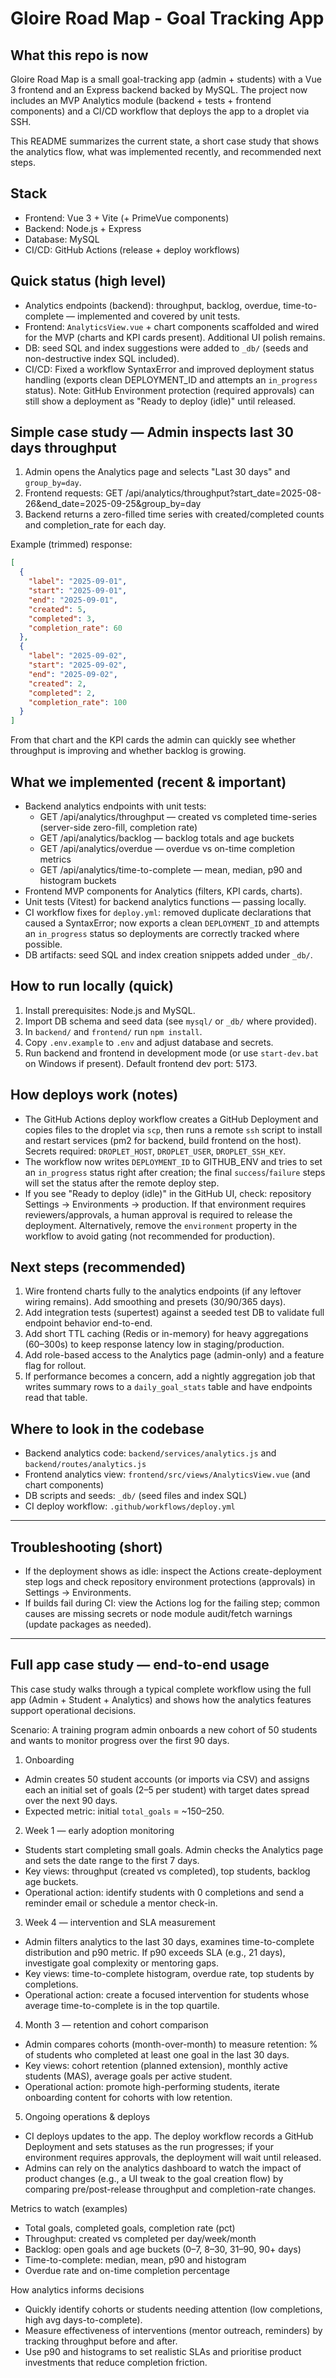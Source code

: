# Gloire Road Map - Goal Tracking App

## What this repo is now

Gloire Road Map is a small goal-tracking app (admin + students) with a Vue 3 frontend and an Express backend backed by MySQL. The project now includes an MVP Analytics module (backend + tests + frontend components) and a CI/CD workflow that deploys the app to a droplet via SSH.

This README summarizes the current state, a short case study that shows the analytics flow, what was implemented recently, and recommended next steps.

## Stack

- Frontend: Vue 3 + Vite (+ PrimeVue components)
- Backend: Node.js + Express
- Database: MySQL
- CI/CD: GitHub Actions (release + deploy workflows)

## Quick status (high level)

- Analytics endpoints (backend): throughput, backlog, overdue, time-to-complete — implemented and covered by unit tests.
- Frontend: `AnalyticsView.vue` + chart components scaffolded and wired for the MVP (charts and KPI cards present). Additional UI polish remains.
- DB: seed SQL and index suggestions were added to `_db/` (seeds and non-destructive index SQL included).
- CI/CD: Fixed a workflow SyntaxError and improved deployment status handling (exports clean DEPLOYMENT_ID and attempts an `in_progress` status). Note: GitHub Environment protection (required approvals) can still show a deployment as "Ready to deploy (idle)" until released.

## Simple case study — Admin inspects last 30 days throughput

1. Admin opens the Analytics page and selects "Last 30 days" and `group_by=day`.
2. Frontend requests: GET /api/analytics/throughput?start_date=2025-08-26&end_date=2025-09-25&group_by=day
3. Backend returns a zero-filled time series with created/completed counts and completion_rate for each day.

Example (trimmed) response:

```json
[
  {
    "label": "2025-09-01",
    "start": "2025-09-01",
    "end": "2025-09-01",
    "created": 5,
    "completed": 3,
    "completion_rate": 60
  },
  {
    "label": "2025-09-02",
    "start": "2025-09-02",
    "end": "2025-09-02",
    "created": 2,
    "completed": 2,
    "completion_rate": 100
  }
]
```

From that chart and the KPI cards the admin can quickly see whether throughput is improving and whether backlog is growing.

## What we implemented (recent & important)

- Backend analytics endpoints with unit tests:
  - GET /api/analytics/throughput — created vs completed time-series (server-side zero-fill, completion rate)
  - GET /api/analytics/backlog — backlog totals and age buckets
  - GET /api/analytics/overdue — overdue vs on-time completion metrics
  - GET /api/analytics/time-to-complete — mean, median, p90 and histogram buckets
- Frontend MVP components for Analytics (filters, KPI cards, charts).
- Unit tests (Vitest) for backend analytics functions — passing locally.
- CI workflow fixes for `deploy.yml`: removed duplicate declarations that caused a SyntaxError; now exports a clean `DEPLOYMENT_ID` and attempts an `in_progress` status so deployments are correctly tracked where possible.
- DB artifacts: seed SQL and index creation snippets added under `_db/`.

## How to run locally (quick)

1. Install prerequisites: Node.js and MySQL.
2. Import DB schema and seed data (see `mysql/` or `_db/` where provided).
3. In `backend/` and `frontend/` run `npm install`.
4. Copy `.env.example` to `.env` and adjust database and secrets.
5. Run backend and frontend in development mode (or use `start-dev.bat` on Windows if present). Default frontend dev port: 5173.

## How deploys work (notes)

- The GitHub Actions deploy workflow creates a GitHub Deployment and copies files to the droplet via `scp`, then runs a remote `ssh` script to install and restart services (pm2 for backend, build frontend on the host). Secrets required: `DROPLET_HOST`, `DROPLET_USER`, `DROPLET_SSH_KEY`.
- The workflow now writes `DEPLOYMENT_ID` to GITHUB_ENV and tries to set an `in_progress` status right after creation; the final `success`/`failure` steps will set the status after the remote deploy step.
- If you see "Ready to deploy (idle)" in the GitHub UI, check: repository Settings → Environments → production. If that environment requires reviewers/approvals, a human approval is required to release the deployment. Alternatively, remove the `environment` property in the workflow to avoid gating (not recommended for production).

## Next steps (recommended)

1. Wire frontend charts fully to the analytics endpoints (if any leftover wiring remains). Add smoothing and presets (30/90/365 days).
2. Add integration tests (supertest) against a seeded test DB to validate full endpoint behavior end-to-end.
3. Add short TTL caching (Redis or in-memory) for heavy aggregations (60–300s) to keep response latency low in staging/production.
4. Add role-based access to the Analytics page (admin-only) and a feature flag for rollout.
5. If performance becomes a concern, add a nightly aggregation job that writes summary rows to a `daily_goal_stats` table and have endpoints read that table.

## Where to look in the codebase

- Backend analytics code: `backend/services/analytics.js` and `backend/routes/analytics.js`
- Frontend analytics view: `frontend/src/views/AnalyticsView.vue` (and chart components)
- DB scripts and seeds: `_db/` (seed files and index SQL)
- CI deploy workflow: `.github/workflows/deploy.yml`

---

## Troubleshooting (short)

- If the deployment shows as idle: inspect the Actions create-deployment step logs and check repository environment protections (approvals) in Settings → Environments.
- If builds fail during CI: view the Actions log for the failing step; common causes are missing secrets or node module audit/fetch warnings (update packages as needed).

---

## Full app case study — end-to-end usage

This case study walks through a typical complete workflow using the full app (Admin + Student + Analytics) and shows how the analytics features support operational decisions.

Scenario: A training program admin onboards a new cohort of 50 students and wants to monitor progress over the first 90 days.

1. Onboarding

- Admin creates 50 student accounts (or imports via CSV) and assigns each an initial set of goals (2–5 per student) with target dates spread over the next 90 days.
- Expected metric: initial `total_goals` = ~150–250.

2. Week 1 — early adoption monitoring

- Students start completing small goals. Admin checks the Analytics page and sets the date range to the first 7 days.
- Key views: throughput (created vs completed), top students, backlog age buckets.
- Operational action: identify students with 0 completions and send a reminder email or schedule a mentor check-in.

3. Week 4 — intervention and SLA measurement

- Admin filters analytics to the last 30 days, examines time-to-complete distribution and p90 metric. If p90 exceeds SLA (e.g., 21 days), investigate goal complexity or mentoring gaps.
- Key views: time-to-complete histogram, overdue rate, top students by completions.
- Operational action: create a focused intervention for students whose average time-to-complete is in the top quartile.

4. Month 3 — retention and cohort comparison

- Admin compares cohorts (month-over-month) to measure retention: % of students who completed at least one goal in the last 30 days.
- Key views: cohort retention (planned extension), monthly active students (MAS), average goals per active student.
- Operational action: promote high-performing students, iterate onboarding content for cohorts with low retention.

5. Ongoing operations & deploys

- CI deploys updates to the app. The deploy workflow records a GitHub Deployment and sets statuses as the run progresses; if your environment requires approvals, the deployment will wait until released.
- Admins can rely on the analytics dashboard to watch the impact of product changes (e.g., a UI tweak to the goal creation flow) by comparing pre/post-release throughput and completion-rate changes.

Metrics to watch (examples)

- Total goals, completed goals, completion rate (pct)
- Throughput: created vs completed per day/week/month
- Backlog: open goals and age buckets (0–7, 8–30, 31–90, 90+ days)
- Time-to-complete: median, mean, p90 and histogram
- Overdue rate and on-time completion percentage

How analytics informs decisions

- Quickly identify cohorts or students needing attention (low completions, high avg days-to-complete).
- Measure effectiveness of interventions (mentor outreach, reminders) by tracking throughput before and after.
- Use p90 and histograms to set realistic SLAs and prioritise product investments that reduce completion friction.
